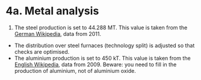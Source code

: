 # 4a. Metal analysis

1. The steel production is set to 44.288 MT. This value is taken from the [German Wikipedia](http://de.wikipedia.org/wiki/Stahl/Tabellen_und_Grafiken), data from 2011.
* The distribution over steel furnaces (technology split) is adjusted so that checks are optimised.
* The aluminium production is set to 450 kT. This value is taken from the [English Wikipedia](http://en.wikipedia.org/wiki/List_of_countries_by_aluminium_production), data from 2009. Beware: you need to fill in the production of aluminium, not of aluminium oxide.


